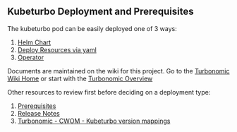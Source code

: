 ## Kubeturbo Deployment and Prerequisites #

The kubeturbo pod can be easily deployed one of 3 ways:
1. [Helm Chart](https://github.com/turbonomic/kubeturbo/wiki/Helm-Deployment-Details)
2. [Deploy Resources via yaml](https://github.com/turbonomic/kubeturbo/wiki/Yaml-Deployment-Details)
3. [Operator](https://github.com/turbonomic/kubeturbo/wiki/Operator-Deployment-Details)

Documents are maintained on the wiki for this project.  Go to the [Turbonomic Wiki Home](https://github.com/turbonomic/kubeturbo/wiki) or start with the [Turbonomic Overview](https://github.com/turbonomic/kubeturbo/wiki/Overview)

Other resources to review first before deciding on a deployment type:
1. [Prerequisites](https://github.com/turbonomic/kubeturbo/wiki/Prerequisites)
1. [Release Notes](https://github.com/turbonomic/kubeturbo/releases)
1. [Turbonomic - CWOM - Kubeturbo version mappings](https://github.com/turbonomic/kubeturbo/wiki/Server-Versions-and-Kubeturbo-tag-mappings)